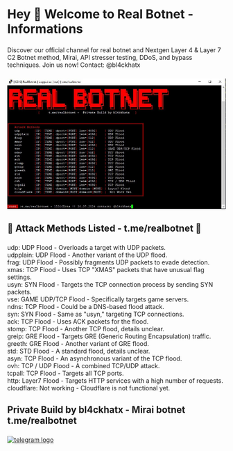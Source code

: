 <h1 align="left">Hey 👋 Welcome to Real Botnet - Informations</h1>


###

<p align="left">Discover our official channel for real botnet and Nextgen Layer 4 & Layer 7 C2 Botnet method, Mirai, API stresser testing, DDoS, and bypass techniques. Join us now!  Contact: @bl4ckhatx  
</p>  


###

<div align="center">
  <img   src="realbotnet.png"   />
</div>

###

<h2 align="left">🎯 Attack Methods Listed - t.me/realbotnet 💢</h2>

###

<p align="left">udp: UDP Flood - Overloads a target with UDP packets.<br>udpplain: UDP Flood - Another variant of the UDP flood.<br>frag: UDP Flood - Possibly fragments UDP packets to evade detection.<br>xmas: TCP Flood - Uses TCP "XMAS" packets that have unusual flag settings.<br>usyn: SYN Flood - Targets the TCP connection process by sending SYN packets.<br>vse: GAME UDP/TCP Flood - Specifically targets game servers.<br>ndns: TCP Flood - Could be a DNS-based flood attack.<br>syn: SYN Flood - Same as "usyn," targeting TCP connections.<br>ack: TCP Flood - Uses ACK packets for the flood.<br>stomp: TCP Flood - Another TCP flood, details unclear.<br>greip: GRE Flood - Targets GRE (Generic Routing Encapsulation) traffic.<br>greeth: GRE Flood - Another variant of GRE flood.<br>std: STD Flood - A standard flood, details unclear.<br>asyn: TCP Flood - An asynchronous variant of the TCP flood.<br>ovh: TCP / UDP Flood - A combined TCP/UDP attack.<br>tcpall: TCP Flood - Targets all TCP ports.<br>http: Layer7 Flood - Targets HTTP services with a high number of requests.<br>cloudflare: Not working - Cloudflare is not functional yet.</p>

###

<h2 align="left">Private Build by bl4ckhatx - Mirai botnet t.me/realbotnet</h2>

###

<p align="left"></p>

###

<div align="left">
  <a href="https://t.me/realbotnet" target="_blank">
    <img src="https://raw.githubusercontent.com/maurodesouza/profile-readme-generator/master/src/assets/icons/social/telegram/default.svg" width="52" height="40" alt="telegram logo"  />
  </a>
</div>

###
